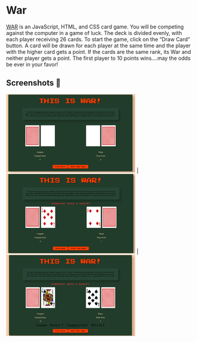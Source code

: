 # War

[WAR](hhttps://brianna-brennan.github.io/War/) is an JavaScript, HTML, and CSS card game. You will be competing against the computer in a game of luck. The deck is divided evenly, with each player receiving 26 cards. To start the game, click on the “Draw Card” button. A card will be drawn for each player at the same time and the player with the higher card gets a point. If the cards are the same rank, its War and neither player gets a point. The first player to 10 points wins….may the odds be ever in your favor!

## Screenshots 📸

<img alt="Opening Screen" src="public/Screen Shot 2021-11-30 at 9.17.47 PM.png" width="350"> | <img alt="Mid Game" src="public/Screen Shot 2021-11-30 at 9.18.12 PM.png" width="350"> |<img alt="Game Over" src="public/Screen Shot 2021-11-30 at 9.17.10 PM.png" width="350">
